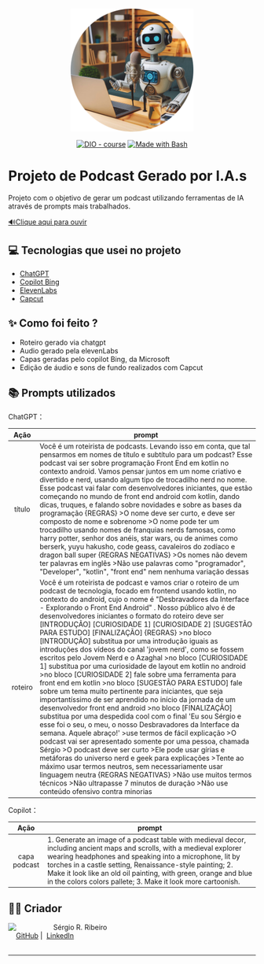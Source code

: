 <p align="center">
<img 
    src="./Repository_Cover.png"
    width="250"
/>
</p>

<p align="center">
<a href="https://dio.me/"><img src="https://img.shields.io/badge/DIO-Course-28DA77?logo=youtube" alt="DIO - course"></a>
<a href="https://www.gnu.org/software/bash/" title="Go to Bash homepage"><img src="https://img.shields.io/badge/Prompt-Project-blue?logo=gnu-bash&amp;logoColor=white" alt="Made with Bash"></a></p>


# Projeto de Podcast Gerado por I.A.s

Projeto com o objetivo de gerar um podcast utilizando ferramentas de IA através de prompts mais trabalhados.

<a href="https://www.youtube.com/watch?v=UkfIrIBYF1M" title="Linsten now"> 🔊Clique aqui para ouvir</a>

## 💻 Tecnologias que usei no projeto

- [ChatGPT](https://chat.openai.com/) 
- [Copilot Bing](https://www.bing.com/chat?form=NTPCHB)
- [ElevenLabs](https://beta.elevenlabs.io/)
- [Capcut](https://www.capcut.com/pt-br/)

## ✨ Como foi feito ?

- Roteiro gerado via chatgpt
- Audio gerado pela elevenLabs
- Capas geradas pelo copilot Bing, da Microsoft
- Edição de áudio e sons de fundo realizados com Capcut

## 📚 Prompts utilizados

ChatGPT：

|   Ação   | prompt                                                                                                                                                                                                                                                                         |
| :------: | ------------------------------------------------------------------------------------------------------------------------------------------------------------------------------------------------------------------------------------------------------------------------------ |
|  título  | Você é um roteirista de podcasts. Levando isso em conta, que tal pensarmos em nomes de título e subtítulo para um podcast? Esse podcast vai ser sobre programação Front End em kotlin no contexto android. Vamos pensar juntos em um nome criativo e divertido e nerd, usando algum tipo de trocadilho nerd no nome. Esse podcast vai falar com desenvolvedores iniciantes, que estão começando no mundo de front end android com kotlin, dando dicas, truques, e falando sobre novidades e sobre as bases da programação {REGRAS} >O nome deve ser curto, e deve ser composto de nome e sobrenome >O nome pode ter um trocadilho usando nomes de franquias nerds famosas, como harry potter, senhor dos anéis, star wars, ou de animes como berserk, yuyu hakusho, code geass, cavaleiros do zodíaco e dragon ball super {REGRAS NEGATIVAS} >Os nomes não devem ter palavras em inglês >Não use palavras como "programador", "Developer", "kotlin", "front end" nem nenhuma variação dessas |
| roteiro | Você é um roteirista de podcast e vamos criar o roteiro de um podcast de tecnologia, focado em frontend usando kotlin, no contexto do android, cujo o nome é "Desbravadores da Interface - Explorando o Front End Android" . Nosso público alvo é de desenvolvedores iniciantes o formato do roteiro deve ser [INTRODUÇÃO] [CURIOSIDADE 1] [CURIOSIDADE 2] [SUGESTÃO PARA ESTUDO] [FINALIZAÇÃO] {REGRAS} >no bloco [INTRODUÇÃO] substitua por uma introdução iguais as introduções dos vídeos do canal 'jovem nerd', como se fossem escritos pelo Jovem Nerd e o Azaghal >no bloco [CURIOSIDADE 1] substitua por uma curiosidade de layout em kotlin no android >no bloco [CURIOSIDADE 2] fale sobre uma ferramenta para front end em kotlin >no bloco [SUGESTÃO PARA ESTUDO] fale sobre um tema muito pertinente para iniciantes, que seja importantíssimo de ser aprendido no início da jornada de um desenvolvedor front end android >no bloco [FINALIZAÇÃO] substitua por uma despedida cool com o final 'Eu sou Sérgio e esse foi o seu, o meu, o nosso Desbravadores da Interface da semana. Aquele abraço!' >use termos de fácil explicação >O podcast vai ser apresentado somente por uma pessoa, chamada Sérgio >O podcast deve ser curto >Ele pode usar gírias e metáforas do universo nerd e geek para explicações >Tente ao máximo usar termos neutros, sem necessariamente usar linguagem neutra {REGRAS NEGATIVAS} >Não use muitos termos técnicos >Não ultrapasse 7 minutos de duração >Não use conteúdo ofensivo contra minorias |

Copilot：

|  Ação  | prompt                                                                                 |
| :----: | -------------------------------------------------------------------------------------- |
| capa podcast | 1.	Generate an image of a podcast table with medieval decor, including ancient maps and scrolls, with a medieval explorer wearing headphones and speaking into a microphone, lit by torches in a castle setting, Renaissance-style painting; 2.	Make it look like an old oil painting, with green, orange and blue in the colors colors pallete; 3.	Make it look more cartoonish.|

## 👨‍💻 Criador

<p>
    <img 
      align=left 
      margin=10 
      width=80 
      src="https://avatars.githubusercontent.com/u/130595493?s=400&u=77d054c23a916172d3d6a5ca545eefd3523401e7&v=4"
    />
    <p>&nbsp&nbsp&nbspSérgio R. Ribeiro<br>
    &nbsp&nbsp&nbsp
    <a href="https://github.com/SergioRiosRibeiro">
    GitHub</a>&nbsp;|&nbsp;
    <a href="https://www.linkedin.com/in/sergio-rios-ribeiro/">LinkedIn</a>
&nbsp;
<br/><br/>
<p>

---
